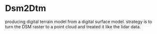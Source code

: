 # Dsm2Dtm
producing digital terrain model from a digital surface model.
strategy is to turn the DSM raster to a point cloud and treated it like the lidar data.
